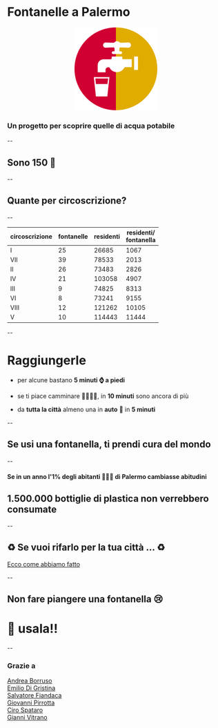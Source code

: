 <!-- .slide: data-background="#136CE9" -->
# Fontanelle a Palermo

<div align="center">
<img src="./imgs/fontanelleAPalermo_logo.png" style="background:none; border:none; box-shadow:none;">
</div>

### Un progetto per scoprire quelle di acqua potabile

--

<!-- .slide: data-background="./imgs/mappaBase.jpg" data-background-transition="zoom" -->

## Sono 150 🧮
<!-- .element: class="fragment grow highlight-orange" -->



--

<!-- .slide: data-background="./imgs/mappaConteggiCirc.jpg" data-background-transition="zoom" data-state="tabella" -->
## Quante per circoscrizione?

--

<!-- .slide: data-background="./imgs/mappaConteggiCirc.jpg"  data-state="tabella" -->

| circoscrizione | fontanelle | residenti | residenti/<br>fontanella |
| --- | --- | --- | --- |
| I | 25 | 26685 | 1067 |
| VII | 39 | 78533 | 2013 |
| II | 26 | 73483 | 2826 |
| IV | 21 | 103058 | 4907 |
| III | 9 | 74825 | 8313 |
| VI | 8 | 73241 | 9155 |
| VIII | 12 | 121262 | 10105 |
| V | 10 | 114443 | 11444 |

--

<!-- .slide: data-background="#136CE9" data-state="lista" -->

# Raggiungerle

<div>

<!-- .element: class="fragment" -->
- per alcune bastano **5 minuti ⌚ a piedi**<!-- .element: class="fragment highlight-verde" -->
</div>

<div>

<!-- .element: class="fragment"  -->
- se ti piace camminare 🚶‍♀️🚶‍♂️, in **10 minuti** sono ancora di più<!-- .element: class="fragment highlight-verde grow" -->
</div>

<div>

<!-- .element: class="fragment"  -->
- da **tutta la città** almeno una in **auto** 🚗<!-- .element: class="fragment highlight-verde grow" --> in **5 minuti**<!-- .element: class="fragment highlight-verde grow" -->
</div>


--

<!-- .slide: data-background="./imgs/bottiglie.jpg" data-background-transition="zoom" data-state="titolo" -->

## Se usi una fontanella, ti prendi cura del mondo

--

<!-- .slide: data-background="#136CE9" -->

#### Se in un anno l'1% degli abitanti 🧑‍🤝‍🧑 di Palermo cambiasse abitudini

## 1.500.000 bottiglie di plastica non verrebbero consumate<!-- .element: class="fragment grow" -->

--

## ♻️ Se vuoi rifarlo per la tua città ... ♻️

[Ecco come abbiamo fatto](#)

--

<!-- .slide: data-background="./imgs/goccieFontana.gif"  data-state="usala" -->

## Non fare piangere una fontanella 😢<!-- .element: class="fragment" -->

# 🙏 usala!!<!-- .element: class="fragment" -->

--


### Grazie a

  <div class="lt-grid-container">
    <div>
      <a href="https://twitter.com/aborruso" target="_blank">Andrea Borruso</a>
    </div>
    <div>
      <a href="#" target="_blank">Emilio Di Gristina</a>
    </div>
    <div>
      <a href="https://twitter.com/totofiandaca" target="_blank">Salvatore Fiandaca</a>
    </div>
    <div>
      <a href="https://twitter.com/gpirrotta" target="_blank">Giovanni Pirrotta</a>
    </div>
    <div>
      <a href="https://twitter.com/cirospat" target="_blank">Ciro Spataro</a>
    </div>
    <div>
      <a href="https://twitter.com/gbvitrano" target="_blank">Gianni Vitrano</a>
    </div>
  </div>
